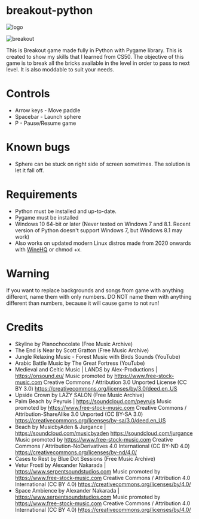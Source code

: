 # breakout-python

![logo](https://github.com/joao003/breakout-python/assets/90219319/a6cd67d1-e913-4c07-9d9c-b724fba3b989)

![breakout](https://github.com/joao003/breakout-python/assets/90219319/14620652-a816-450c-b0e8-ede935625bff)

This is Breakout game made fully in Python with Pygame library. This is created to show my skills that I learned from CS50. The objective of this game is to break all the bricks available in the level in order to pass to next level. It is also moddable to suit your needs.

# Controls
* Arrow keys - Move paddle
* Spacebar - Launch sphere
* P - Pause/Resume game

# Known bugs
* Sphere can be stuck on right side of screen sometimes. The solution is let it fall off.

# Requirements
* Python must be installed and up-to-date.
* Pygame must be installed
* Windows 10 64-bit or later (Never tested on Windows 7 and 8.1. Recent version of Python doesn't support Windows 7, but Windows 8.1 may work)
* Also works on updated modern Linux distros made from 2020 onwards with [WineHQ](http://www.winehq.org) or chmod +x.

# Warning
If you want to replace backgrounds and songs from game with anything different, name them with only numbers. DO NOT name them with anything different than numbers, because it will cause game to not run!

# Credits
* Skyline by Pianochocolate (Free Music Archive)
* The End is Near by Scott Gratton (Free Music Archive)
* Jungle Relaxing Music - Forest Music with Birds Sounds (YouTube)
* Arabic Battle Music by The Great Fortress (YouTube)
* Medieval and Celtic Music | LANDS by Alex-Productions | https://onsound.eu/
  Music promoted by https://www.free-stock-music.com
  Creative Commons / Attribution 3.0 Unported License (CC BY 3.0)
  https://creativecommons.org/licenses/by/3.0/deed.en_US
* Upside Crown by LAZY SALON (Free Music Archive)
* Palm Beach by Peyruis | https://soundcloud.com/peyruis
  Music promoted by https://www.free-stock-music.com
  Creative Commons / Attribution-ShareAlike 3.0 Unported (CC BY-SA 3.0)
  https://creativecommons.org/licenses/by-sa/3.0/deed.en_US
* Beach by MusicbyAden & Jurgance | https://soundcloud.com/musicbyaden
  https://soundcloud.com/jurgance
  Music promoted by https://www.free-stock-music.com
  Creative Commons / Attribution-NoDerivatives 4.0 International (CC BY-ND 4.0)
  https://creativecommons.org/licenses/by-nd/4.0/
* Cases to Rest by Blue Dot Sessions (Free Music Archive)
* Vetur Frosti by Alexander Nakarada | https://www.serpentsoundstudios.com
  Music promoted by https://www.free-stock-music.com
  Creative Commons / Attribution 4.0 International (CC BY 4.0)
  https://creativecommons.org/licenses/by/4.0/
* Space Ambience by Alexander Nakarada | https://www.serpentsoundstudios.com
  Music promoted by https://www.free-stock-music.com
  Creative Commons / Attribution 4.0 International (CC BY 4.0)
  https://creativecommons.org/licenses/by/4.0/
